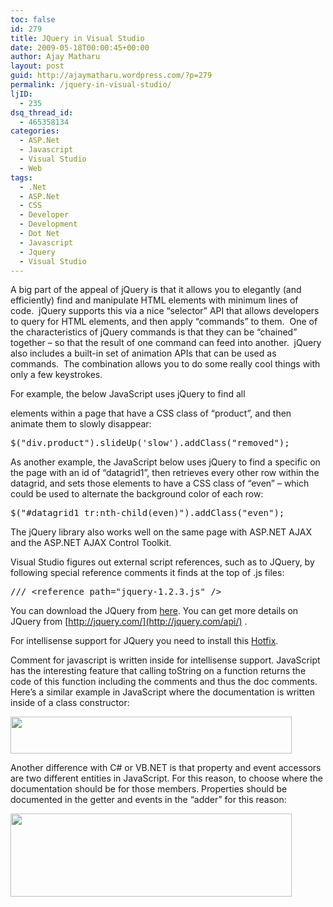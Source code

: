 ```yaml
---
toc: false
id: 279
title: JQuery in Visual Studio
date: 2009-05-18T00:00:45+00:00
author: Ajay Matharu
layout: post
guid: http://ajaymatharu.wordpress.com/?p=279
permalink: /jquery-in-visual-studio/
ljID:
  - 235
dsq_thread_id:
  - 465358134
categories:
  - ASP.Net
  - Javascript
  - Visual Studio
  - Web
tags:
  - .Net
  - ASP.Net
  - CSS
  - Developer
  - Development
  - Dot Net
  - Javascript
  - Jquery
  - Visual Studio
---
```

A big part of the appeal of jQuery is that it allows you to elegantly (and efficiently) find and manipulate HTML elements with minimum lines of code.  jQuery supports this via a nice &#8220;selector&#8221; API that allows developers to query for HTML elements, and then apply &#8220;commands&#8221; to them.  One of the characteristics of jQuery commands is that they can be &#8220;chained&#8221; together &#8211; so that the result of one command can feed into another.  jQuery also includes a built-in set of animation APIs that can be used as commands.  The combination allows you to do some really cool things with only a few keystrokes.

For example, the below JavaScript uses jQuery to find all <div> elements within a page that have a CSS class of &#8220;product&#8221;, and then animate them to slowly disappear:

<pre class="javascript">$("div.product").slideUp('slow').addClass("removed");</pre>

As another example, the JavaScript below uses jQuery to find a specific <table> on the page with an id of &#8220;datagrid1&#8221;, then retrieves every other <tr> row within the datagrid, and sets those <tr> elements to have a CSS class of &#8220;even&#8221; &#8211; which could be used to alternate the background color of each row:

<pre class="javascript">$("#datagrid1 tr:nth-child(even)").addClass("even");</pre>

The jQuery library also works well on the same page with ASP.NET AJAX and the ASP.NET AJAX Control Toolkit.

Visual Studio figures out external script references, such as to JQuery, by following special reference comments it finds at the top of .js files:

<pre>/// &lt;reference path="jquery-1.2.3.js" /&gt;</pre>

You can download the JQuery from <a href="http://code.google.com/p/jqueryjs/downloads/detail?name=jquery-1.2.6.js&downloadBtn=%3CSPAN%3EDownload%3C%2FSPAN%3E" target="_blank">here</a>. You can get more details on JQuery from [http://jquery.com/](http://jquery.com/api/) .

For intellisense support for JQuery you need to install this <a href="https://connect.microsoft.com/VisualStudio/Downloads/DownloadDetails.aspx?DownloadID=10826" target="_blank">Hotfix</a>.

Comment for javascript is written inside for intellisense support. JavaScript has the interesting feature that calling toString on a function returns the code of this function including the comments and thus the doc comments. Here&#8217;s a similar example in JavaScript where the documentation is written inside of a class constructor:

[<img class="aligncenter size-full wp-image-280" title="jsintellisense" src="http://ajaymatharu.files.wordpress.com/2008/10/jsintellisense.png" alt="" width="450" height="59" />](http://ajaymatharu.files.wordpress.com/2008/10/jsintellisense.png)

Another difference with C# or VB.NET is that property and event accessors are two different entities in JavaScript. For this reason, to choose where the documentation should be for those members. Properties should be documented in the getter and events in the &#8220;adder&#8221; for this reason:

[<img class="aligncenter size-full wp-image-281" title="js" src="http://ajaymatharu.files.wordpress.com/2008/10/js.png" alt="" width="450" height="133" />](http://ajaymatharu.files.wordpress.com/2008/10/js.png)
